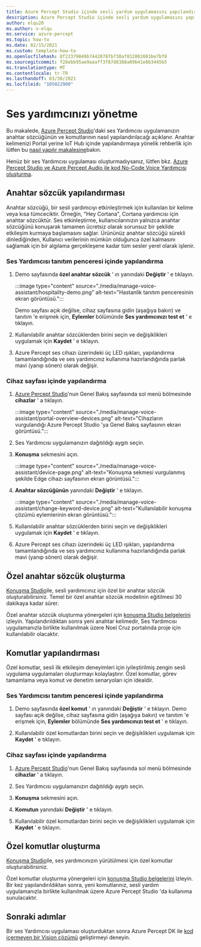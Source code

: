 ```yaml
---
title: Azure Percept Studio içinde sesli yardım uygulamasını yapılandırma
description: Azure Percept Studio içinde sesli yardım uygulamasını yapılandırma
author: elqu20
ms.author: v-elqu
ms.service: azure-percept
ms.topic: how-to
ms.date: 02/15/2021
ms.custom: template-how-to
ms.openlocfilehash: 8f22379049b74428787b738af832802081be7bf8
ms.sourcegitcommit: f28ebb95ae9aaaff3f87d8388a09b41e0b3445b5
ms.translationtype: MT
ms.contentlocale: tr-TR
ms.lasthandoff: 03/30/2021
ms.locfileid: "105022900"
---
```

# <a name="managing-your-voice-assistant"></a>Ses yardımcınızı yönetme

Bu makalede, [Azure Percept Studio](https://go.microsoft.com/fwlink/?linkid=2135819)'daki ses Yardımcısı uygulamanızın anahtar sözcüğünün ve komutlarının nasıl yapılandırılacağı açıklanır. Anahtar kelimenizi Portal yerine IoT Hub içinde yapılandırmaya yönelik rehberlik için lütfen bu [nasıl yapılır makalesine](./how-to-configure-voice-assistant.md)bakın.

Henüz bir ses Yardımcısı uygulaması oluşturmadıysanız, lütfen bkz. [Azure Percept Studio ve Azure Percept Audio ile kod No-Code Voice Yardımcısı oluşturma](./tutorial-no-code-speech.md).

## <a name="keyword-configuration"></a>Anahtar sözcük yapılandırması

Anahtar sözcüğü, bir sesli yardımcıyı etkinleştirmek için kullanılan bir kelime veya kısa tümceciktir. Örneğin, "Hey Cortana", Cortana yardımcısı için anahtar sözcüktür. Ses etkinleştirme, kullanıcılarınızın yalnızca anahtar sözcüğünü konuşarak tamamen ücretsiz olarak sorunsuz bir şekilde etkileşim kurmaya başlamasını sağlar. Ürününüz anahtar sözcüğü sürekli dinlediğinden, Kullanıcı verilerinin mümkün olduğunca özel kalmasını sağlamak için bir algılama gerçekleşene kadar tüm sesler yerel olarak işlenir.

### <a name="configuration-within-the-voice-assistant-demo-window"></a>Ses Yardımcısı tanıtım penceresi içinde yapılandırma

1. Demo sayfasında **özel anahtar sözcük** ' ın yanındaki **Değiştir** ' e tıklayın.

    :::image type="content" source="./media/manage-voice-assistant/hospitality-demo.png" alt-text="Hastanlik tanıtım penceresinin ekran görüntüsü.":::

    Demo sayfası açık değilse, cihaz sayfasına gidin (aşağıya bakın) ve tanıtım 'e erişmek için, **Eylemler** bölümünde **Ses yardımcınızı test et** ' e tıklayın.

1. Kullanılabilir anahtar sözcüklerden birini seçin ve değişiklikleri uygulamak için **Kaydet** ' e tıklayın.

1. Azure Percept ses cihazı üzerindeki üç LED ışıkları, yapılandırma tamamlandığında ve ses yardımcınız kullanıma hazırlandığında parlak mavi (yanıp sönen) olarak değişir.

### <a name="configuration-within-the-device-page"></a>Cihaz sayfası içinde yapılandırma

1. [Azure Percept Studio](https://go.microsoft.com/fwlink/?linkid=2135819)'nun Genel Bakış sayfasında sol menü bölmesinde **cihazlar** ' a tıklayın.

    :::image type="content" source="./media/manage-voice-assistant/portal-overview-devices.png" alt-text="Cihazların vurgulandığı Azure Percept Studio 'ya Genel Bakış sayfasının ekran görüntüsü.":::

1. Ses Yardımcısı uygulamanızın dağıtıldığı aygıtı seçin.

1. **Konuşma** sekmesini açın.

    :::image type="content" source="./media/manage-voice-assistant/device-page.png" alt-text="Konuşma sekmesi vurgulanmış şekilde Edge cihazı sayfasının ekran görüntüsü.":::

1. **Anahtar sözcüğünün** yanındaki **Değiştir** ' e tıklayın.

    :::image type="content" source="./media/manage-voice-assistant/change-keyword-device.png" alt-text="Kullanılabilir konuşma çözümü eylemlerinin ekran görüntüsü.":::

1. Kullanılabilir anahtar sözcüklerden birini seçin ve değişiklikleri uygulamak için **Kaydet** ' e tıklayın.

1. Azure Percept ses cihazı üzerindeki üç LED ışıkları, yapılandırma tamamlandığında ve ses yardımcınız kullanıma hazırlandığında parlak mavi (yanıp sönen) olarak değişir.

## <a name="create-a-custom-keyword"></a>Özel anahtar sözcük oluşturma

[Konuşma Studio](https://speech.microsoft.com/)ile, sesli yardımcınız için özel bir anahtar sözcük oluşturabilirsiniz. Temel bir özel anahtar sözcük modelinin eğitilmesi 30 dakikaya kadar sürer.

Özel anahtar sözcük oluşturma yönergeleri için [konuşma Studio belgelerini](../cognitive-services/speech-service/custom-keyword-basics.md) izleyin. Yapılandırıldıktan sonra yeni anahtar kelimedir, Ses Yardımcısı uygulamanızla birlikte kullanılmak üzere Noel Cruz portalında proje için kullanılabilir olacaktır.

## <a name="commands-configuration"></a>Komutlar yapılandırması

Özel komutlar, sesli ilk etkileşim deneyimleri için iyileştirilmiş zengin sesli uygulama uygulamaları oluşturmayı kolaylaştırır. Özel komutlar, görev tamamlama veya komut ve denetim senaryoları için idealdir.

### <a name="configuration-within-the-voice-assistant-demo-window"></a>Ses Yardımcısı tanıtım penceresi içinde yapılandırma

1. Demo sayfasında **özel komut** ' ın yanındaki **Değiştir** ' e tıklayın. Demo sayfası açık değilse, cihaz sayfasına gidin (aşağıya bakın) ve tanıtım 'e erişmek için, **Eylemler** bölümünde **Ses yardımcınızı test et** ' e tıklayın.

1. Kullanılabilir özel komutlardan birini seçin ve değişiklikleri uygulamak için **Kaydet** ' e tıklayın.

### <a name="configuration-within-the-device-page"></a>Cihaz sayfası içinde yapılandırma

1. [Azure Percept Studio](https://go.microsoft.com/fwlink/?linkid=2135819)'nun Genel Bakış sayfasında sol menü bölmesinde **cihazlar** ' a tıklayın.

1. Ses Yardımcısı uygulamanızın dağıtıldığı aygıtı seçin.

1. **Konuşma** sekmesini açın.

1. **Komutun** yanındaki **Değiştir** ' e tıklayın.

1. Kullanılabilir özel komutlardan birini seçin ve değişiklikleri uygulamak için **Kaydet** ' e tıklayın.

## <a name="create-custom-commands"></a>Özel komutlar oluşturma

[Konuşma Studio](https://speech.microsoft.com/)ile, ses yardımcınızın yürütülmesi için özel komutlar oluşturabilirsiniz.

Özel komutlar oluşturma yönergeleri için [konuşma Studio belgelerini](../cognitive-services/speech-service/quickstart-custom-commands-application.md) izleyin. Bir kez yapılandırıldıktan sonra, yeni komutlarınız, sesli yardım uygulamanızla birlikte kullanılmak üzere Azure Percept Studio 'da kullanıma sunulacaktır.

## <a name="next-steps"></a>Sonraki adımlar

Bir ses Yardımcısı uygulaması oluşturduktan sonra Azure Percept DK ile [kod içermeyen bir Vision çözümü](./tutorial-nocode-vision.md) geliştirmeyi deneyin.